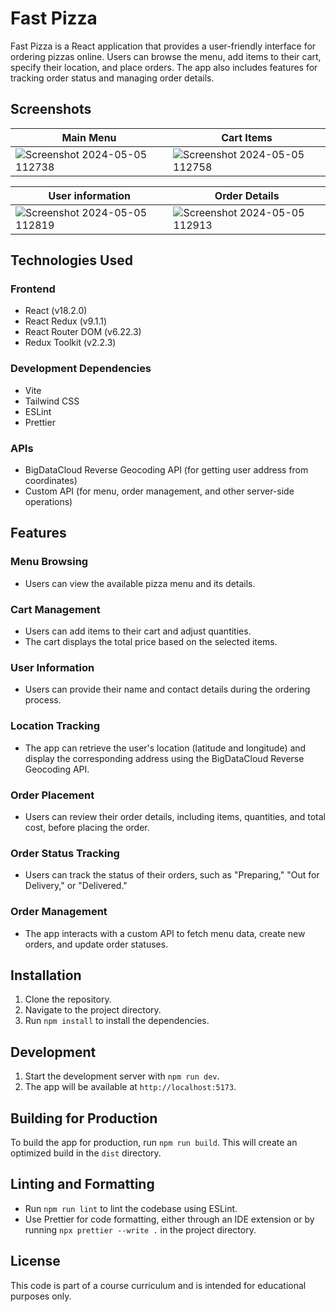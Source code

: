 # Fast Pizza

Fast Pizza is a React application that provides a user-friendly interface for ordering pizzas online. Users can browse the menu, add items to their cart, specify their location, and place orders. The app also includes features for tracking order status and managing order details.

## Screenshots

| Main Menu  | Cart Items |
| ------------- | ------------- |
|  ![Screenshot 2024-05-05 112738](https://github.com/Vahidpro/fast-pizza/assets/43805831/a765721c-d913-4465-9926-d9f1f941696d) |  ![Screenshot 2024-05-05 112758](https://github.com/Vahidpro/fast-pizza/assets/43805831/e5e06324-209d-468b-afb1-abae96180d39)|

| User information  | Order Details |
| ------------- | ------------- |
|  ![Screenshot 2024-05-05 112819](https://github.com/Vahidpro/fast-pizza/assets/43805831/f43a4fa3-be8b-4cd8-b147-d00b3e1c06a7)| ![Screenshot 2024-05-05 112913](https://github.com/Vahidpro/fast-pizza/assets/43805831/eb9beee0-17a3-4cf6-aea7-1ddcd79f4394)|

## Technologies Used

### Frontend
- React (v18.2.0)
- React Redux (v9.1.1)
- React Router DOM (v6.22.3)
- Redux Toolkit (v2.2.3)

### Development Dependencies
- Vite
- Tailwind CSS
- ESLint
- Prettier

### APIs
- BigDataCloud Reverse Geocoding API (for getting user address from coordinates)
- Custom API (for menu, order management, and other server-side operations)

## Features

### Menu Browsing
- Users can view the available pizza menu and its details.

### Cart Management
- Users can add items to their cart and adjust quantities.
- The cart displays the total price based on the selected items.

### User Information
- Users can provide their name and contact details during the ordering process.

### Location Tracking
- The app can retrieve the user's location (latitude and longitude) and display the corresponding address using the BigDataCloud Reverse Geocoding API.

### Order Placement
- Users can review their order details, including items, quantities, and total cost, before placing the order.

### Order Status Tracking
- Users can track the status of their orders, such as "Preparing," "Out for Delivery," or "Delivered."

### Order Management
- The app interacts with a custom API to fetch menu data, create new orders, and update order statuses.

## Installation

1. Clone the repository.
2. Navigate to the project directory.
3. Run `npm install` to install the dependencies.

## Development

1. Start the development server with `npm run dev`.
2. The app will be available at `http://localhost:5173`.

## Building for Production

To build the app for production, run `npm run build`. This will create an optimized build in the `dist` directory.

## Linting and Formatting

- Run `npm run lint` to lint the codebase using ESLint.
- Use Prettier for code formatting, either through an IDE extension or by running `npx prettier --write .` in the project directory.

## License

This code is part of a course curriculum and is intended for educational purposes only.
